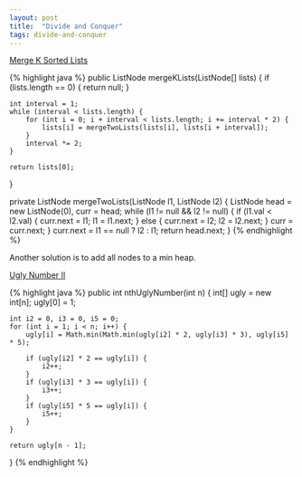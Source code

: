 ```yaml
---
layout: post
title:  "Divide and Conquer"
tags: divide-and-conquer
---
```

[Merge K Sorted Lists][merge-k-sorted-lists]

{% highlight java %}
public ListNode mergeKLists(ListNode[] lists) {
    if (lists.length == 0) {
        return null;
    }

    int interval = 1;
    while (interval < lists.length) {
        for (int i = 0; i + interval < lists.length; i += interval * 2) {
            lists[i] = mergeTwoLists(lists[i], lists[i + interval]);            
        }
        interval *= 2;
    }

    return lists[0];
}

private ListNode mergeTwoLists(ListNode l1, ListNode l2) {
    ListNode head = new ListNode(0), curr = head;
    while (l1 != null && l2 != null) {
        if (l1.val < l2.val) {
            curr.next = l1;
            l1 = l1.next;
        } else {
            curr.next = l2;
            l2 = l2.next;
        }
        curr = curr.next;
    }
    curr.next = l1 == null ? l2 : l1;
    return head.next;
}
{% endhighlight %}

Another solution is to add all nodes to a min heap.

[Ugly Number II][ugly-number-ii]

{% highlight java %}
public int nthUglyNumber(int n) {
    int[] ugly = new int[n];
    ugly[0] = 1;

    int i2 = 0, i3 = 0, i5 = 0;
    for (int i = 1; i < n; i++) {
        ugly[i] = Math.min(Math.min(ugly[i2] * 2, ugly[i3] * 3), ugly[i5] * 5);

        if (ugly[i2] * 2 == ugly[i]) {
            i2++;
        }
        if (ugly[i3] * 3 == ugly[i]) {
            i3++;
        }   
        if (ugly[i5] * 5 == ugly[i]) {
            i5++;
        }
    }

    return ugly[n - 1];
}
{% endhighlight %}

[merge-k-sorted-lists]: https://leetcode.com/problems/merge-k-sorted-lists/
[ugly-number-ii]: https://leetcode.com/problems/ugly-number-ii/
